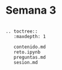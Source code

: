 # Semana 3


```{eval-rst}

.. toctree::
   :maxdepth: 1

   contenido.md
   reto.ipynb
   preguntas.md
   sesion.md

```

